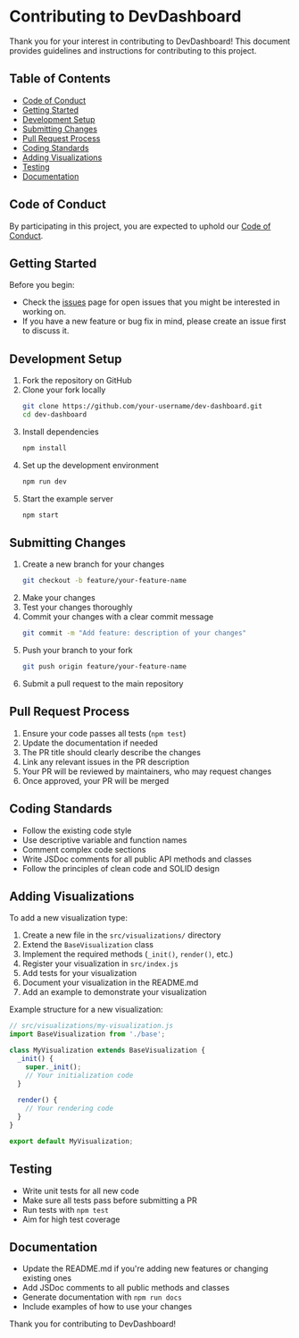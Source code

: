 # Contributing to DevDashboard

Thank you for your interest in contributing to DevDashboard! This document provides guidelines and instructions for contributing to this project.

## Table of Contents

- [Code of Conduct](#code-of-conduct)
- [Getting Started](#getting-started)
- [Development Setup](#development-setup)
- [Submitting Changes](#submitting-changes)
- [Pull Request Process](#pull-request-process)
- [Coding Standards](#coding-standards)
- [Adding Visualizations](#adding-visualizations)
- [Testing](#testing)
- [Documentation](#documentation)

## Code of Conduct

By participating in this project, you are expected to uphold our [Code of Conduct](CODE_OF_CONDUCT.md).

## Getting Started

Before you begin:

- Check the [issues](https://github.com/yourusername/dev-dashboard/issues) page for open issues that you might be interested in working on.
- If you have a new feature or bug fix in mind, please create an issue first to discuss it.

## Development Setup

1. Fork the repository on GitHub
2. Clone your fork locally
    ```bash
    git clone https://github.com/your-username/dev-dashboard.git
    cd dev-dashboard
    ```
3. Install dependencies
    ```bash
    npm install
    ```
4. Set up the development environment
    ```bash
    npm run dev
    ```
5. Start the example server
    ```bash
    npm start
    ```

## Submitting Changes

1. Create a new branch for your changes
    ```bash
    git checkout -b feature/your-feature-name
    ```
2. Make your changes
3. Test your changes thoroughly
4. Commit your changes with a clear commit message
    ```bash
    git commit -m "Add feature: description of your changes"
    ```
5. Push your branch to your fork
    ```bash
    git push origin feature/your-feature-name
    ```
6. Submit a pull request to the main repository

## Pull Request Process

1. Ensure your code passes all tests (`npm test`)
2. Update the documentation if needed
3. The PR title should clearly describe the changes
4. Link any relevant issues in the PR description
5. Your PR will be reviewed by maintainers, who may request changes
6. Once approved, your PR will be merged

## Coding Standards

- Follow the existing code style
- Use descriptive variable and function names
- Comment complex code sections
- Write JSDoc comments for all public API methods and classes
- Follow the principles of clean code and SOLID design

## Adding Visualizations

To add a new visualization type:

1. Create a new file in the `src/visualizations/` directory
2. Extend the `BaseVisualization` class
3. Implement the required methods (`_init()`, `render()`, etc.)
4. Register your visualization in `src/index.js`
5. Add tests for your visualization
6. Document your visualization in the README.md
7. Add an example to demonstrate your visualization

Example structure for a new visualization:

```javascript
// src/visualizations/my-visualization.js
import BaseVisualization from './base';

class MyVisualization extends BaseVisualization {
  _init() {
    super._init();
    // Your initialization code
  }
  
  render() {
    // Your rendering code
  }
}

export default MyVisualization;
```

## Testing

- Write unit tests for all new code
- Make sure all tests pass before submitting a PR
- Run tests with `npm test`
- Aim for high test coverage

## Documentation

- Update the README.md if you're adding new features or changing existing ones
- Add JSDoc comments to all public methods and classes
- Generate documentation with `npm run docs`
- Include examples of how to use your changes

Thank you for contributing to DevDashboard!